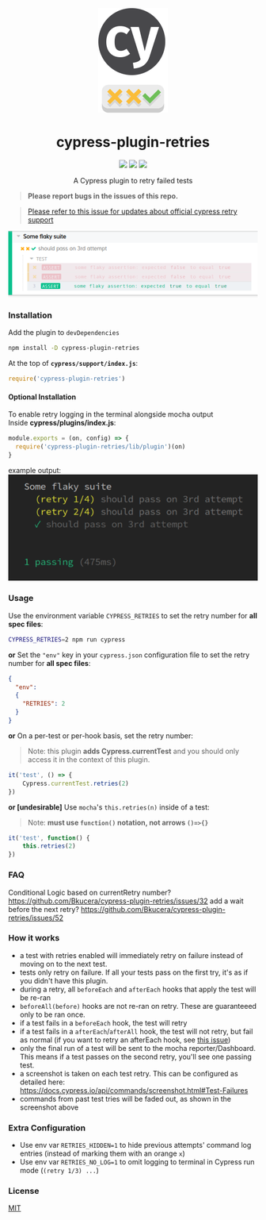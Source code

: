 

<div align="center">
    <img src="docs/readme-logo.png">
    <h1>cypress-plugin-retries</h1>
    <a href="https://www.npmjs.com/package/cypress-plugin-retries"><img src="https://img.shields.io/npm/v/cypress-plugin-retries.svg?style=flat"></a>
    <a href="https://www.npmjs.com/package/cypress-plugin-retries"><img src="https://img.shields.io/npm/dm/cypress-plugin-retries.svg"></a>
    <a href="https://github.com/bkucera/cypress-plugin-retries/blob/master/LICENSE"><img src="https://img.shields.io/github/license/bkucera/cypress-plugin-retries.svg"></a>

<p>A Cypress plugin to retry failed tests</p>

</div>

> **Please report bugs in the issues of this repo.**

> [Please refer to this issue for updates about official cypress retry support](https://github.com/cypress-io/cypress/issues/1313)

![](docs/readme-screenshot.png)

### Installation

Add the plugin to `devDependencies`
```bash
npm install -D cypress-plugin-retries
```

At the top of **`cypress/support/index.js`**:
```js
require('cypress-plugin-retries')
```

#### Optional Installation
To enable retry logging in the terminal alongside mocha output  
Inside **cypress/plugins/index.js**:
```js
module.exports = (on, config) => {
  require('cypress-plugin-retries/lib/plugin')(on)
}
```
example output:  
  ![](/docs/terminal_log.png)






### Usage

Use the environment variable `CYPRESS_RETRIES` to set the retry number for **all spec files**:
```bash
CYPRESS_RETRIES=2 npm run cypress
```
**or** Set the `"env"` key in your `cypress.json` configuration file to set the retry number for **all spec files**: 
```json
{
  "env":
  {
    "RETRIES": 2
  }
}
```
**or** On a per-test or per-hook basis, set the retry number:
> Note: this plugin **adds Cypress.currentTest** and you should only access it in the context of this plugin.
```js
it('test', () => {
    Cypress.currentTest.retries(2)
})
```
**or [undesirable]** Use `mocha`'s `this.retries(n)` inside of a test:
> Note: **must use `function()` notation, not arrows `()=>{}`**
```js
it('test', function() {
    this.retries(2)
})
```

### FAQ
Conditional Logic based on currentRetry number?
https://github.com/Bkucera/cypress-plugin-retries/issues/32
add a wait before the next retry?
https://github.com/Bkucera/cypress-plugin-retries/issues/52

### How it works
- a test with retries enabled will immediately retry on failure instead of moving on to the next test.
- tests only retry on failure. If all your tests pass on the first try, it's as if you didn't have this plugin.
- during a retry, all `beforeEach` and `afterEach` hooks that apply the test will be re-ran
- `beforeAll(before)` hooks are not re-ran on retry. These are guaranteeed only to be ran once.
- if a test fails in a `beforeEach` hook, the test will retry
- if a test fails in a `afterEach`/`afterAll` hook, the test will not retry, but fail as normal (if you want to retry an afterEach hook, see [this issue](https://github.com/Bkucera/cypress-plugin-retries/issues/7))
- only the final run of a test will be sent to the mocha reporter/Dashboard. This means if a test passes on the second retry, you'll see one passing test.
- a screenshot is taken on each test retry. This can be configured as detailed here: https://docs.cypress.io/api/commands/screenshot.html#Test-Failures 
- commands from past test tries will be faded out, as shown in the screenshot above

### Extra Configuration
- Use env var `RETRIES_HIDDEN=1` to hide previous attempts' command log entries (instead of marking them with an orange `x`)
- Use env var `RETRIES_NO_LOG=1` to omit logging to terminal in Cypress run mode (`(retry 1/3) ...`)

### License
[MIT](LICENSE)
